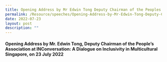 ```yaml
---
title: Opening Address by Mr Edwin Tong Deputy Chairman of the Peoples Association
permalink: /Resource/speeches/Opening-Address-by-Mr-Edwin-Tong-Deputy-Chairman
date: 2022-07-23
layout: post
description: ""
---
```


#### Opening Address by Mr. Edwin Tong, Deputy Chairman of the People’s Association at INConversation: A Dialogue on Inclusivity in Multicultural Singapore, on 23 July 2022

